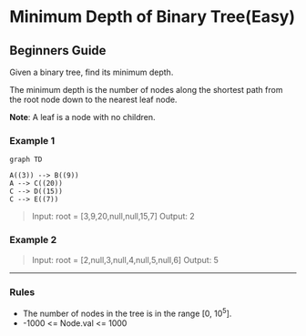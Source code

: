 # Minimum Depth of Binary Tree(Easy)

## Beginners Guide

Given a binary tree, find its minimum depth.

The minimum depth is the number of nodes along the shortest path from the root node down to the nearest leaf node.

**Note**: A leaf is a node with no children.

### Example 1

```mermaid
graph TD

A((3)) --> B((9))
A --> C((20))
C --> D((15))
C --> E((7))

```

> Input: root = [3,9,20,null,null,15,7]
Output: 2

### Example 2

> Input: root = [2,null,3,null,4,null,5,null,6]
Output: 5

---

### Rules

* The number of nodes in the tree is in the range [0, 10$^5$].
* -1000 <= Node.val <= 1000
